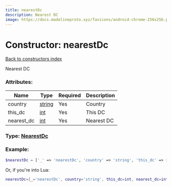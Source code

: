 ```yaml
---
title: nearestDc
description: Nearest DC
image: https://docs.madelineproto.xyz/favicons/android-chrome-256x256.png
---
```

# Constructor: nearestDc  
[Back to constructors index](index.md)



Nearest DC

### Attributes:

| Name     |    Type       | Required | Description |
|----------|---------------|----------|-------------|
|country|[string](../types/string.md) | Yes|Country|
|this\_dc|[int](../types/int.md) | Yes|This DC|
|nearest\_dc|[int](../types/int.md) | Yes|Nearest DC|



### Type: [NearestDc](../types/NearestDc.md)


### Example:

```php
$nearestDc = ['_' => 'nearestDc', 'country' => 'string', 'this_dc' => int, 'nearest_dc' => int];
```  


Or, if you're into Lua:

```lua
nearestDc={_='nearestDc', country='string', this_dc=int, nearest_dc=int}

```


